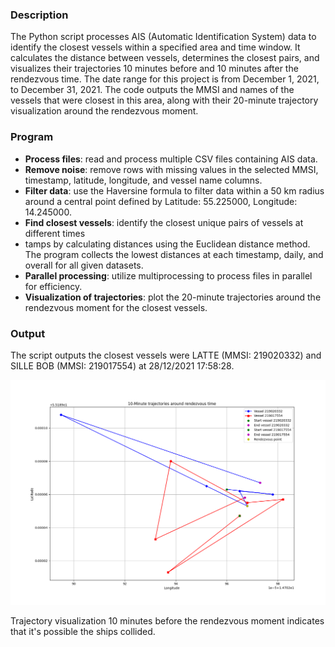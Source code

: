 ### Description
The Python script processes AIS (Automatic Identification System) data to identify the closest vessels within a specified area and time window. It calculates the distance between vessels, determines the closest pairs, and visualizes their trajectories 10 minutes before and 10 minutes after the rendezvous time. The date range for this project is from December 1, 2021, to December 31, 2021. The code outputs the MMSI and names of the vessels that were closest in this area, along with their 20-minute trajectory visualization around the rendezvous moment.

### Program

- **Process files**: read and process multiple CSV files containing AIS data.
- **Remove noise**: remove rows with missing values in the selected  MMSI, timestamp, latitude, longitude, and vessel name columns.
- **Filter data**: use the Haversine formula to filter data within a 50 km radius around a central point defined by Latitude: 55.225000, Longitude: 14.245000.
- **Find closest vessels**: identify the closest unique pairs of vessels at different times
- tamps by calculating distances using the Euclidean distance method. The program collects the lowest distances at each timestamp, daily, and overall for all given datasets.
- **Parallel processing**: utilize multiprocessing to process files in parallel for efficiency.
- **Visualization of trajectories**: plot the 20-minute trajectories around the rendezvous moment for the closest vessels. 

### Output
The script outputs the closest vessels were LATTE (MMSI: 219020332) and SILLE BOB (MMSI: 219017554) at 28/12/2021 17:58:28.

![Trajectory Plot](https://github.com/MatasSepikas/BigDataExam/blob/main/trajectory_plot.png)

Trajectory visualization 10 minutes before the rendezvous moment indicates that it's possible the ships collided.
